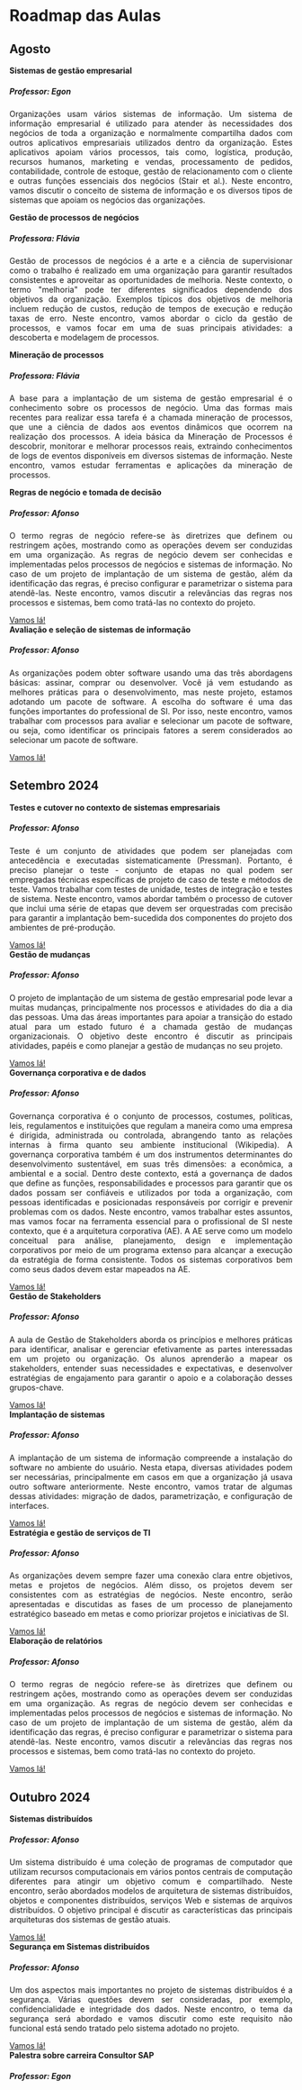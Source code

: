 # Roadmap das Aulas

## Agosto

<div class="card m-3">
  <div class="card-header">
    <strong>Sistemas de gestão empresarial</strong>
  </div>
    <div class="card-body">
        <h5 class="card-title"><strong>Professor:</strong> Egon</h5>
        <p class="card-text" style="text-align: justify;">Organizações usam vários sistemas de informação. Um sistema de informação empresarial é utilizado para atender às necessidades dos negócios de toda a organização e normalmente compartilha dados com outros aplicativos empresariais utilizados dentro da organização. Estes aplicativos apoiam vários processos, tais como, logística, produção, recursos humanos, marketing e vendas, processamento de pedidos, contabilidade, controle de estoque, gestão de relacionamento com o cliente e outras funções essenciais dos negócios (Stair et al.). Neste encontro, vamos discutir o conceito de sistema de informação e os diversos tipos de sistemas que apoiam os negócios das organizações.</p>
    </div>
</div>

<div class="card m-3">
  <div class="card-header">
    <strong>Gestão de processos de negócios</strong>
  </div>
    <div class="card-body">
        <h5 class="card-title"><strong>Professora:</strong> Flávia</h5>
        <p class="card-text" style="text-align: justify;">Gestão de processos de negócios é a arte e a ciência de supervisionar como o trabalho é realizado em uma organização para garantir resultados consistentes e aproveitar as oportunidades de melhoria. Neste contexto, o termo "melhoria" pode ter diferentes significados dependendo dos objetivos da organização. Exemplos típicos dos objetivos de melhoria incluem redução de custos, redução de tempos de execução e redução taxas de erro. Neste encontro, vamos abordar o ciclo da gestão de processos, e vamos focar em uma de suas principais atividades: a descoberta e modelagem de processos.</p>
    </div>
</div>

<div class="card m-3">
  <div class="card-header">
    <strong>Mineração de processos</strong>
  </div>
    <div class="card-body">
        <h5 class="card-title"><strong>Professora:</strong> Flávia</h5>
        <p class="card-text" style="text-align: justify;">A base para a implantação de um sistema de gestão empresarial é o conhecimento sobre os processos de negócio. Uma das formas mais recentes para realizar essa tarefa é a chamada mineração de processos, que une a ciência de dados aos eventos dinâmicos que ocorrem na realização dos processos. A ideia básica da Mineração de Processos é descobrir, monitorar e melhorar processos reais, extraindo conhecimentos de logs de eventos disponíveis em diversos sistemas de informação. Neste encontro, vamos estudar ferramentas e aplicações da mineração de processos.</p>
    </div>
</div>

<div class="card m-3">
  <div class="card-header">
    <strong>Regras de negócio e tomada de decisão</strong>
  </div>
    <div class="card-body">
        <h5 class="card-title"><strong>Professor:</strong> Afonso</h5>
        <p class="card-text" style="text-align: justify;">O termo regras de negócio refere-se às diretrizes que definem ou restringem ações, mostrando como as operações devem ser conduzidas em uma organização. As regras de negócio devem ser conhecidas e implementadas pelos processos de negócios e sistemas de informação. No caso de um projeto de implantação de um sistema de gestão, além da identificação das regras, é preciso configurar e parametrizar o sistema para atendê-las. Neste encontro, vamos discutir a relevâncias das regras nos processos e sistemas, bem como tratá-las no contexto do projeto.</p>
        <a href="01regras" class="btn btn-primary">Vamos lá!</a>
    </div>
</div>

<div class="card m-3">
  <div class="card-header">
    <strong>Avaliação e seleção de sistemas de informação</strong>
  </div>
    <div class="card-body">
        <h5 class="card-title"><strong>Professor:</strong> Afonso</h5>
        <p class="card-text" style="text-align: justify;">As organizações podem obter software usando uma das três abordagens básicas: assinar, comprar ou desenvolver. Você já vem estudando as melhores práticas para o desenvolvimento, mas neste projeto, estamos adotando um pacote de software. A escolha do software é uma das funções importantes do professional de SI. Por isso, neste encontro, vamos trabalhar com processos para avaliar e selecionar um pacote de software, ou seja, como identificar os principais fatores a serem considerados ao selecionar um pacote de software.</p>
        <a href="02avaliacao" class="btn btn-primary">Vamos lá!</a>
    </div>
</div>

## Setembro 2024

<div class="card m-3">
  <div class="card-header">
    <strong>Testes e cutover no contexto de sistemas empresariais</strong>
  </div>
    <div class="card-body">
        <h5 class="card-title"><strong>Professor:</strong> Afonso</h5>
        <p class="card-text" style="text-align: justify;">Teste é um conjunto de atividades que podem ser planejadas com antecedência e executadas sistematicamente (Pressman). Portanto, é preciso planejar o teste - conjunto de etapas no qual podem ser empregadas técnicas específicas de projeto de caso de teste e métodos de teste. Vamos trabalhar com testes de unidade, testes de integração e testes de sistema. Neste encontro, vamos abordar também o processo de cutover que inclui uma série de etapas que devem ser orquestradas com precisão para garantir a implantação bem-sucedida dos componentes do projeto dos ambientes de pré-produção.</p>
        <a href="03cutover" class="btn btn-primary">Vamos lá!</a>
    </div>
</div>

<div class="card m-3">
  <div class="card-header">
    <strong>Gestão de mudanças</strong>
  </div>
    <div class="card-body">
        <h5 class="card-title"><strong>Professor:</strong> Afonso</h5>
        <p class="card-text" style="text-align: justify;">O projeto de implantação de um sistema de gestão empresarial pode levar a muitas mudanças, principalmente nos processos e atividades do dia a dia das pessoas. Uma das áreas importantes para apoiar a transição do estado atual para um estado futuro é a chamada gestão de mudanças organizacionais. O objetivo deste encontro é discutir as principais atividades, papéis e como planejar a gestão de mudanças no seu projeto.</p>
        <a href="04mudanca" class="btn btn-primary">Vamos lá!</a>
    </div>
</div>

<div class="card m-3">
  <div class="card-header">
    <strong>Governança corporativa e de dados</strong>
  </div>
    <div class="card-body">
        <h5 class="card-title"><strong>Professor:</strong> Afonso</h5>
        <p class="card-text" style="text-align: justify;">Governança corporativa é o conjunto de processos, costumes, políticas, leis, regulamentos e instituições que regulam a maneira como uma empresa é dirigida, administrada ou controlada, abrangendo tanto as relações internas à firma quanto seu ambiente institucional (Wikipedia). A governança corporativa também é um dos instrumentos determinantes do desenvolvimento sustentável, em suas três dimensões: a econômica, a ambiental e a social. Dentro deste contexto, está a governança de dados que define as funções, responsabilidades e processos para garantir que os dados possam ser confiáveis e utilizados por toda a organização, com pessoas identificadas e posicionadas responsáveis por corrigir e prevenir problemas com os dados. Neste encontro, vamos trabalhar estes assuntos, mas vamos focar na ferramenta essencial para o profissional de SI neste contexto, que é a arquitetura corporativa (AE). A AE serve como um modelo conceitual para análise, planejamento, design e implementação corporativos por meio de um programa extenso para alcançar a execução da estratégia de forma consistente. Todos os sistemas corporativos bem como seus dados devem estar mapeados na AE.</p>
        <a href="05govdados" class="btn btn-primary">Vamos lá!</a>
    </div>
</div>

<div class="card m-3">
  <div class="card-header">
    <strong>Gestão de Stakeholders</strong>
  </div>
    <div class="card-body">
        <h5 class="card-title"><strong>Professor:</strong> Afonso</h5>
        <p class="card-text" style="text-align: justify;">A aula de Gestão de Stakeholders aborda os princípios e melhores práticas para identificar, analisar e gerenciar efetivamente as partes interessadas em um projeto ou organização. Os alunos aprenderão a mapear os stakeholders, entender suas necessidades e expectativas, e desenvolver estratégias de engajamento para garantir o apoio e a colaboração desses grupos-chave.</p>
        <a href="06stakeholders" class="btn btn-primary">Vamos lá!</a>
    </div>
</div>

<div class="card m-3">
  <div class="card-header">
    <strong>Implantação de sistemas</strong>
  </div>
    <div class="card-body">
        <h5 class="card-title"><strong>Professor:</strong> Afonso</h5>
        <p class="card-text" style="text-align: justify;">A implantação de um sistema de informação compreende a instalação do software no ambiente do usuário. Nesta etapa, diversas atividades podem ser necessárias, principalmente em casos em que a organização já usava outro software anteriormente. Neste encontro, vamos tratar de algumas dessas atividades: migração de dados, parametrização, e configuração de interfaces.</p>
        <a href="07impsis" class="btn btn-primary">Vamos lá!</a>
    </div>
</div>

<div class="card m-3">
  <div class="card-header">
    <strong>Estratégia e gestão de serviços de TI</strong>
  </div>
    <div class="card-body">
        <h5 class="card-title"><strong>Professor:</strong> Afonso</h5>
        <p class="card-text" style="text-align: justify;">As organizações devem sempre fazer uma conexão clara entre objetivos, metas e projetos de negócios. Além disso, os projetos devem ser consistentes com as estratégias de negócios. Neste encontro, serão apresentadas e discutidas as fases de um processo de planejamento estratégico baseado em metas e como priorizar projetos e iniciativas de SI.</p>
        <a href="08estrategia" class="btn btn-primary">Vamos lá!</a>
    </div>
</div>

<div class="card m-3">
  <div class="card-header">
    <strong>Elaboração de relatórios</strong>
  </div>
    <div class="card-body">
        <h5 class="card-title"><strong>Professor:</strong> Afonso</h5>
        <p class="card-text" style="text-align: justify;">O termo regras de negócio refere-se às diretrizes que definem ou restringem ações, mostrando como as operações devem ser conduzidas em uma organização. As regras de negócio devem ser conhecidas e implementadas pelos processos de negócios e sistemas de informação. No caso de um projeto de implantação de um sistema de gestão, além da identificação das regras, é preciso configurar e parametrizar o sistema para atendê-las. Neste encontro, vamos discutir a relevâncias das regras nos processos e sistemas, bem como tratá-las no contexto do projeto.</p>
        <a href="09relatorios" class="btn btn-primary">Vamos lá!</a>
    </div>
</div>

## Outubro 2024

<div class="card m-3">
  <div class="card-header">
    <strong>Sistemas distribuídos</strong>
  </div>
    <div class="card-body">
        <h5 class="card-title"><strong>Professor:</strong> Afonso</h5>
        <p class="card-text" style="text-align: justify;">Um sistema distribuído é uma coleção de programas de computador que utilizam recursos computacionais em vários pontos centrais de computação diferentes para atingir um objetivo comum e compartilhado. Neste encontro, serão abordados modelos de arquitetura de sistemas distribuídos, objetos e componentes distribuídos, serviços Web e sistemas de arquivos distribuídos. O objetivo principal é discutir as características das principais arquiteturas dos sistemas de gestão atuais.</p>
        <a href="10sisdis" class="btn btn-primary disabled">Vamos lá!</a>
    </div>
</div>

<div class="card m-3">
  <div class="card-header">
    <strong>Segurança em Sistemas distribuídos</strong>
  </div>
    <div class="card-body">
        <h5 class="card-title"><strong>Professor:</strong> Afonso</h5>
        <p class="card-text" style="text-align: justify;">Um dos aspectos mais importantes no projeto de sistemas distribuídos é a segurança. Várias questões devem ser consideradas, por exemplo, confidencialidade e integridade dos dados. Neste encontro, o tema da segurança será abordado e vamos discutir como este requisito não funcional está sendo tratado pelo sistema adotado no projeto.</p>
        <a href="11segdis" class="btn btn-primary">Vamos lá!</a>
    </div>
</div>

<div class="card m-3">
  <div class="card-header">
    <strong>Palestra sobre carreira Consultor SAP</strong>
  </div>
    <div class="card-body">
        <h5 class="card-title"><strong>Professor:</strong> Egon</h5>
    </div>
</div>
